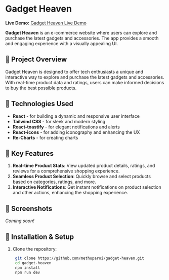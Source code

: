 # Gadget Heaven

**Live Demo:** [Gadget Heaven Live Demo](https://your-live-demo-url.com)

**Gadget Heaven** is an e-commerce website where users can explore and purchase the latest gadgets and accessories. The app provides a smooth and engaging experience with a visually appealing UI.


## 📝 Project Overview

Gadget Heaven is designed to offer tech enthusiasts a unique and interactive way to explore and purchase the latest gadgets and accessories. With real-time product data and ratings, users can make informed decisions to buy the best possible products.

## 🚀 Technologies Used

- **React** - for building a dynamic and responsive user interface
- **Tailwind CSS** - for sleek and modern styling
- **React-toastify** - for elegant notifications and alerts
- **React-icons** - for adding iconography and enhancing the UX
- **Re-Charts** - for creating charts

## 🌟 Key Features

1. **Real-time Product Stats**: View updated product details, ratings, and reviews for a comprehensive shopping experience.
2. **Seamless Product Selection**: Quickly browse and select products based on categories, ratings, and more.
3. **Interactive Notifications**: Get instant notifications on product selection and other actions, enhancing the shopping experience.

## 📸 Screenshots

_Coming soon!_

## 📂 Installation & Setup

1. Clone the repository:
   ```bash
    git clone https://github.com/methuparoi/gadget-heaven.git
    cd gadget-heaven
    npm install
    npm run dev
    ```
